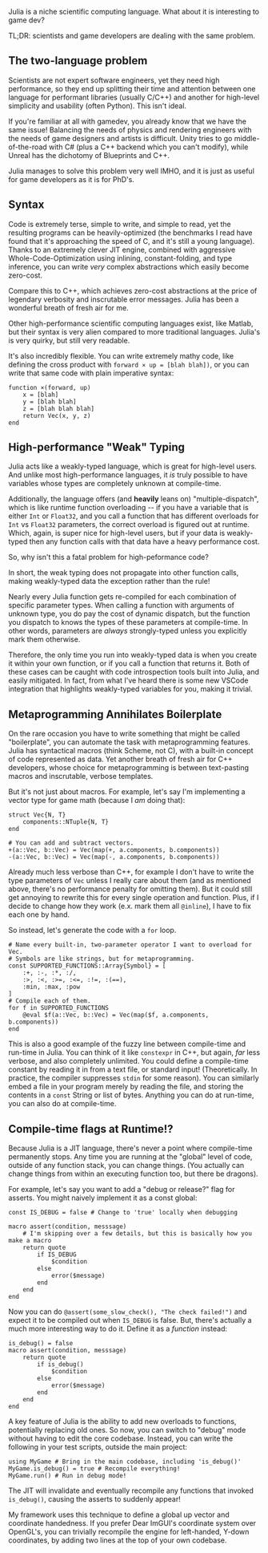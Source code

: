 Julia is a niche scientific computing language. What about it is interesting to game dev?

TL;DR: scientists and game developers are dealing with the same problem.

## The two-language problem

Scientists are not expert software engineers, yet they need high performance, so they end up splitting their time and attention between one language for performant libraries (usually C/C++) and another for high-level simplicity and usability (often Python). This isn't ideal.

If you're familiar at all with gamedev, you already know that we have the same issue! Balancing the needs of physics and rendering engineers with the needs of game designers and artists is difficult. Unity tries to go middle-of-the-road with C# (plus a C++ backend which you can't modify), while Unreal has the dichotomy of Blueprints and C++.

Julia manages to solve this problem very well IMHO, and it is just as useful for game developers as it is for PhD's.

## Syntax

Code is extremely terse, simple to write, and simple to read, yet the resulting programs can be heavily-optimized (the benchmarks I read have found that it's approaching the speed of C, and it's still a young language). Thanks to an extremely clever JIT engine, combined with aggressive Whole-Code-Optimization using inlining, constant-folding, and type inference, you can write *very* complex abstractions which easily become zero-cost.

Compare this to C++, which achieves zero-cost abstractions at the price of legendary verbosity and inscrutable error messages. Julia has been a wonderful breath of fresh air for me.

Other high-performance scientific computing languages exist, like Matlab, but their syntax is very alien compared to more traditional languages. Julia's is very quirky, but still very readable.

It's also incredibly flexible. You can write extremely mathy code, like defining the cross product with `forward × up = [blah blah])`, or you can write that same code with plain imperative syntax:

````
function ×(forward, up)
    x = [blah]
    y = [blah blah]
    z = [blah blah blah]
    return Vec(x, y, z)
end
````

## High-performance "Weak" Typing

Julia acts like a weakly-typed language, which is great for high-level users. And unlike most high-performance languages, it *is* truly possible to have variables whose types are completely unknown at compile-time.

Additionally, the language offers (and **heavily** leans on) "multiple-dispatch", which is like runtime function overloading -- if you have a variable that is either `Int` or `Float32`, and you call a function that has different overloads for `Int` vs `Float32` parameters, the correct overload is figured out at runtime. Which, again, is super nice for high-level users, but if your data is weakly-typed then any function calls with that data have a heavy performance cost.

So, why isn't this a fatal problem for high-peformance code?

In short, the weak typing does not propagate into other function calls, making weakly-typed data the exception rather than the rule!

Nearly every Julia function gets re-compiled for each combination of specific parameter types. When calling a function with arguments of unknown type, you do pay the cost of dynamic dispatch, but the function you dispatch to knows the types of these parameters at compile-time. In other words, parameters are *always* strongly-typed unless you explicitly mark them otherwise.

Therefore, the only time you run into weakly-typed data is when you create it within your own function, or if you call a function that returns it. Both of these cases can be caught with code introspection tools built into Julia, and easily mitigated. In fact, from what I've heard there is some new VSCode integration that highlights weakly-typed variables for you, making it trivial.

## Metaprogramming Annihilates Boilerplate

On the rare occasion you have to write something that might be called "boilerplate", you can automate the task with metaprogramming features. Julia has syntactical macros (think Scheme, not C), with a built-in concept of code represented as data. Yet another breath of fresh air for C++ developers, whose choice for metaprogramming is between text-pasting macros and inscrutable, verbose templates.

But it's not just about macros. For example, let's say I'm implementing a vector type for game math (because I *am* doing that):

````
struct Vec{N, T}
    components::NTuple{N, T}
end

# You can add and subtract vectors.
+(a::Vec, b::Vec) = Vec(map(+, a.components, b.components))
-(a::Vec, b::Vec) = Vec(map(-, a.components, b.components))
````

Already much less verbose than C++, for example I don't have to write the type parameters of `Vec` unless I really care about them (and as mentioned above, there's no performance penalty for omitting them). But it could still get annoying to rewrite this for every single operation and function. Plus, if I decide to change how they work (e.x. mark them all `@inline`), I have to fix each one by hand.

So instead, let's generate the code with a `for` loop.

````
# Name every built-in, two-parameter operator I want to overload for Vec.
# Symbols are like strings, but for metaprogramming.
const SUPPORTED_FUNCTIONS::Array{Symbol} = [
    :+, :-, :*, :/,
    :>, :<, :>=, :<=, :!=, :(==),
    :min, :max, :pow
]
# Compile each of them.
for f in SUPPORTED_FUNCTIONS
    @eval $f(a::Vec, b::Vec) = Vec(map($f, a.components, b.components))
end
````

This is also a good example of the fuzzy line between compile-time and run-time in Julia. You can think of it like `constexpr` in C++, but again, *far* less verbose, and also completely unlimited. You could define a compile-time constant by reading it in from a text file, or standard input! (Theoretically. In practice, the compiler suppresses `stdin` for some reason). You can similarly embed a file in your program merely by reading the file, and storing the contents in a `const` String or list of bytes. Anything you can do at run-time, you can also do at compile-time.

## Compile-time flags at Runtime!?

Because Julia is a JIT language, there's never a point where compile-time permanently stops. Any time you are running at the "global" level of code, outside of any function stack, you can change things. (You actually can change things from within an executing function too, but there be dragons).

For example, let's say you want to add a "debug or release?" flag for asserts. You might naively implement it as a const global:

````
const IS_DEBUG = false # Change to 'true' locally when debugging

macro assert(condition, messsage)
    # I'm skipping over a few details, but this is basically how you make a macro
    return quote
        if IS_DEBUG
            $condition
        else
            error($message)
        end
    end
end
````

Now you can do `@assert(some_slow_check(), "The check failed!")` and expect it to be compiled out when `IS_DEBUG` is false. But, there's actually a much more interesting way to do it. Define it as a *function* instead:

````
is_debug() = false
macro assert(condition, messsage)
    return quote
        if is_debug()
            $condition
        else
            error($message)
        end
    end
end
````

A key feature of Julia is the ability to add new overloads to functions, potentially replacing old ones. So now, you can switch to "debug" mode without having to edit the core codebase. Instead, you can write the following in your test scripts, outside the main project:

````
using MyGame # Bring in the main codebase, including 'is_debug()'
MyGame.is_debug() = true # Recompile everything!
MyGame.run() # Run in debug mode!
````

The JIT will invalidate and eventually recompile any functions that invoked `is_debug()`, causing the asserts to suddenly appear!

My framework uses this technique to define a global up vector and coordinate handedness. If you prefer Dear ImGUI's coordinate system over OpenGL's, you can trivially recompile the engine for left-handed, Y-down coordinates, by adding two lines at the top of your own codebase.